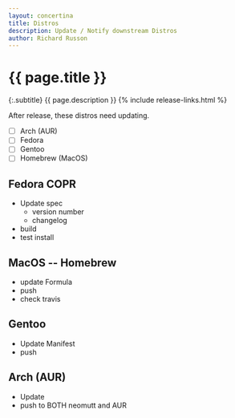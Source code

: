 ```yaml
---
layout: concertina
title: Distros
description: Update / Notify downstream Distros
author: Richard Russon
---
```


# {{ page.title }}

{:.subtitle}
{{ page.description }}
{% include release-links.html %}

After release, these distros need updating.

- [ ] Arch (AUR)
- [ ] Fedora
- [ ] Gentoo
- [ ] Homebrew (MacOS)

## Fedora COPR

- Update spec
  - version number
  - changelog
- build
- test install

## MacOS -- Homebrew

- update Formula
- push
- check travis

## Gentoo

- Update Manifest
- push

## Arch (AUR)

- Update
- push to BOTH neomutt and AUR

